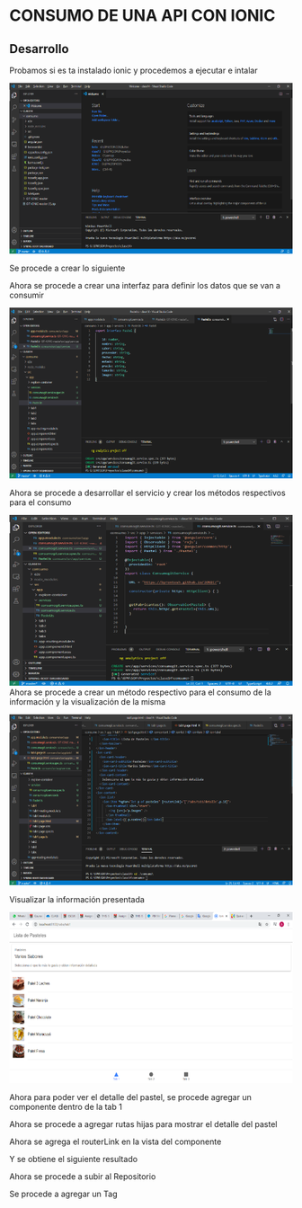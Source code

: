 

# CONSUMO DE UNA API CON IONIC



## Desarrollo

Probamos si es ta instalado ionic y procedemos a ejecutar e intalar

![horario](https://github.com/Aheredia05/soaionic/blob/master/soa1/1.png) 

Se procede a crear lo siguiente
 

Ahora se procede a crear una interfaz para definir los datos que se van a consumir
 

![horario](https://github.com/Aheredia05/soaionic/blob/master/soa1/3.png)

Ahora se procede a desarrollar el servicio y crear los métodos respectivos para el consumo
 

![horario](https://github.com/Aheredia05/soaionic/blob/master/soa1/4.png)
Ahora se procede a crear un método respectivo para el consumo de la información y la visualización de la misma

 
![horario](https://github.com/Aheredia05/soaionic/blob/master/soa1/5.png)

Visualizar la información presentada

 
![horario](https://github.com/Aheredia05/soaionic/blob/master/soa1/6.png)

Ahora para poder ver el detalle del pastel, se procede agregar un componente dentro de la tab 1
 

Ahora se procede a agregar rutas hijas para mostrar el detalle del pastel



 

Ahora se agrega el routerLink en la vista del componente

 

Y se obtiene el siguiente resultado
 

Ahora se procede a subir al Repositorio
 

Se procede a agregar un Tag
 
